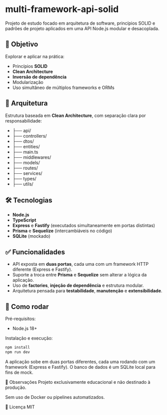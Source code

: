 # multi-framework-api-solid

Projeto de estudo focado em arquitetura de software, princípios SOLID e padrões de projeto aplicados em uma API Node.js modular e desacoplada.

## 🎯 Objetivo

Explorar e aplicar na prática:

- Princípios **SOLID**
- **Clean Architecture**
- **Inversão de dependência**
- Modularização
- Uso simultâneo de múltiplos frameworks e ORMs

## 🧱 Arquitetura

Estrutura baseada em **Clean Architecture**, com separação clara por responsabilidade:

- ├── api/
- ├── controllers/
- ├── dtos/
- ├── entities/
- ├── main.ts
- ├── middlewares/
- ├── models/
- ├── routes/
- ├── services/
- ├── types/
- ├── utils/

## 🛠 Tecnologias

- **Node.js**
- **TypeScript**
- **Express** e **Fastify** (executados simultaneamente em portas distintas)
- **Prisma** e **Sequelize** (intercambiáveis no código)
- **SQLite** (mockado)

## ✅ Funcionalidades

- API exposta em **duas portas**, cada uma com um framework HTTP diferente (Express e Fastify).
- Suporte a troca entre **Prisma** e **Sequelize** sem alterar a lógica da aplicação.
- Uso de **factories**, **injeção de dependência** e estrutura modular.
- Arquitetura pensada para **testabilidade**, **manutenção** e **extensibilidade**.

## 🚀 Como rodar

Pré-requisitos:

- Node.js 18+

Instalação e execução:

```bash
npm install
npm run dev
```

A aplicação sobe em duas portas diferentes, cada uma rodando com um framework (Express e Fastify). O banco de dados é um SQLite local para fins de mock.

📌 Observações
Projeto exclusivamente educacional e não destinado à produção.

Sem uso de Docker ou pipelines automatizados.

📄 Licença
MIT
